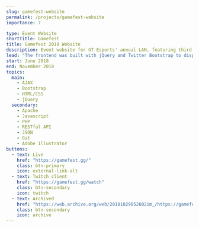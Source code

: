 ```yaml
---
slug: gamefest-website
permalink: /projects/gamefest-website
importance: 7

type: Event Website
shortTitle: Gamefest
title: Gamefest 2018 Website
description: Event website for GT Esports' annual LAN, featuring third party payment embedding and custom jQuery multi-view Twitch client
lead: "The frontend was built with jQuery and Twitter Bootstrap to display event info, with a small, mostly static backend running on an Apache webserver. The website used a third-party tournament service <a href=\"https://smash.gg/\" rel=\"noopener\" target=\"_blank\">Smash.gg</a> to handle payment and registration</li></ul>, and featured an AJAX-powered multi-view Twitch client to display multiple broadcasts."
start: June 2018
end: November 2018
topics:
  main:
    - AJAX
    - Bootstrap
    - HTML/CSS
    - jQuery
  secondary:
    - Apache
    - Javascript
    - PHP
    - RESTful API
    - JSON
    - Git
    - Adobe Illustrator
buttons:
  - text: Live
    href: "https://gamefest.gg/"
    class: btn-primary
    icon: external-link-alt
  - text: Twitch client
    href: "https://gamefest.gg/watch"
    class: btn-secondary
    icon: twitch
  - text: Archived
    href: "https://web.archive.org/web/20181029052602im_/https://gamefest.gg/"
    class: btn-secondary
    icon: archive
---
```

